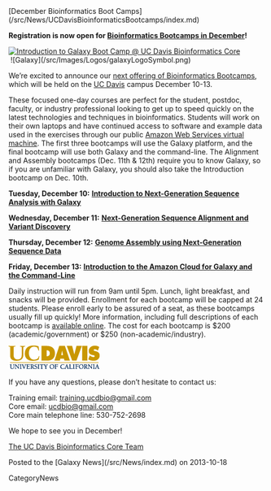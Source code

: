 <div class='newsItemHeader'>[December Bioinformatics Boot Camps](/src/News/UCDavisBioinformaticsBootcamps/index.md)</div>

**Registration is now open for [Bioinformatics Bootcamps in December](https://training.bioinformatics.ucdavis.edu/bootcamps/)!**

<div class='left'><a href='https://training.bioinformatics.ucdavis.edu/bootcamps/'><img src="/src/Images/Logos/UCDavisGenomeCenterLogo.jpg" alt="Introduction to Galaxy Boot Camp @ UC Davis Bioinformatics Core"  /></a><br />
&nbsp;![Galaxy](/src/Images/Logos/galaxyLogoSymbol.png)</div>

We’re excited to announce our [next offering of Bioinformatics Bootcamps](https://training.bioinformatics.ucdavis.edu/bootcamps/), which will be held on the [UC Davis](http://www.ucdavis.edu/) campus December 10-13.  

These focused one-day courses are perfect for the student, postdoc, faculty, or industry professional looking to get up to speed quickly on the latest technologies and techniques in bioinformatics. Students will work on their own laptops and have continued access to software and example data used in the exercises through our public [Amazon Web Services virtual machine](http://bioinformatics.ucdavis.edu/software/). The first three bootcamps will use the Galaxy platform, and the final bootcamp will use both Galaxy and the command-line. The Alignment and Assembly bootcamps (Dec. 11th & 12th) require you to know Galaxy, so if you are unfamiliar with Galaxy, you should also take the Introduction bootcamp on Dec. 10th.

 **Tuesday, December 10:**
  **[Introduction to Next-Generation Sequence Analysis with Galaxy](http://training.bioinformatics.ucdavis.edu/2013/10/16/bootcamp-introduction-to-next-generation-sequence-analysis-with-galaxy-december-10-2013/)**

 **Wednesday, December 11:**
  **[Next-Generation Sequence Alignment and Variant Discovery](http://training.bioinformatics.ucdavis.edu/2013/10/16/bootcamp-next-generation-sequence-alignment-and-variant-discovery-december-11-2013/)**

 **Thursday, December 12:**
  **[Genome Assembly using Next-Generation Sequence Data](http://training.bioinformatics.ucdavis.edu/2013/10/16/bootcamp-genome-assembly-using-next-generation-sequence-data-december-12-2013/)**

 **Friday, December 13:**
  **[Introduction to the Amazon Cloud for Galaxy and the Command-Line](http://training.bioinformatics.ucdavis.edu/2013/10/16/bootcamp-introduction-to-the-amazon-cloud-for-galaxy-and-the-command-line-december-13-2013/)**

Daily instruction will run from 9am until 5pm. Lunch, light breakfast, and snacks will be provided. Enrollment for each bootcamp will be capped at 24 students. Please enroll early to be assured of a seat, as these bootcamps usually fill up quickly!  More information, including full descriptions of each bootcamp is [available online](https://training.bioinformatics.ucdavis.edu/bootcamps/).  The cost for each bootcamp is $200 (academic/government) or $250 (non-academic/industry).

<div class='right'><a href='https://training.bioinformatics.ucdavis.edu/bootcamps/'><img src="/src/Images/Logos/UCDavisLogoSmall.gif" alt="UC Davis"  /></a></div>

If you have any questions, please don’t hesitate to contact us:

 Training email: training.ucdbio@gmail.com<br />
 Core email: ucdbio@gmail.com<br />
 Core main telephone line: 530-752-2698

We hope to see you in December!

[The UC Davis Bioinformatics Core Team](http://training.bioinformatics.ucdavis.edu)<br />

<div class='newsItemFooter'>Posted to the [Galaxy News](/src/News/index.md) on 2013-10-18</div>

CategoryNews
